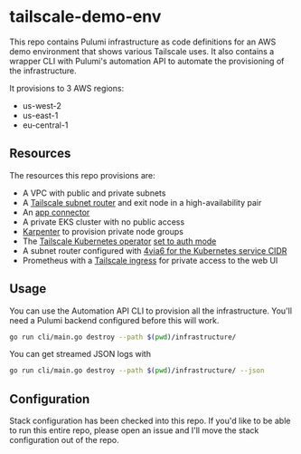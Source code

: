 # tailscale-demo-env

This repo contains Pulumi infrastructure as code definitions for an AWS demo environment that shows various Tailscale uses. It also contains a wrapper CLI with Pulumi's automation API to automate the provisioning of the infrastructure.

It provisions to 3 AWS regions:

- us-west-2
- us-east-1
- eu-central-1

## Resources

The resources this repo provisions are:

- A VPC with public and private subnets
- A [Tailscale subnet router](https://tailscale.com/kb/1019/subnets) and exit node in a high-availability pair
- An [app connector](https://tailscale.com/kb/1281/app-connectors)
- A private EKS cluster with no public access
- [Karpenter](https://karpenter.sh/) to provision private node groups
- The [Tailscale Kubernetes operator](https://tailscale.com/kb/1236/kubernetes-operator) [set to auth mode](https://tailscale.com/kb/1236/kubernetes-operator#configuring-the-api-server-proxy-in-auth-mode)
- A subnet router configured with [4via6 for the Kubernetes service CIDR](https://tailscale.com/kb/1201/4via6-subnets)
- Prometheus with a [Tailscale ingress](https://tailscale.com/kb/1236/kubernetes-operator#ingress-resource) for private access to the web UI

## Usage

You can use the Automation API CLI to provision all the infrastructure. You'll need a Pulumi backend configured before this will work.

```bash
go run cli/main.go destroy --path $(pwd)/infrastructure/
```

You can get streamed JSON logs with

```bash
go run cli/main.go destroy --path $(pwd)/infrastructure/ --json
```

## Configuration

Stack configuration has been checked into this repo. If you'd like to be able to run this entire repo, please open an issue and I'll move the stack configuration out of the repo.

